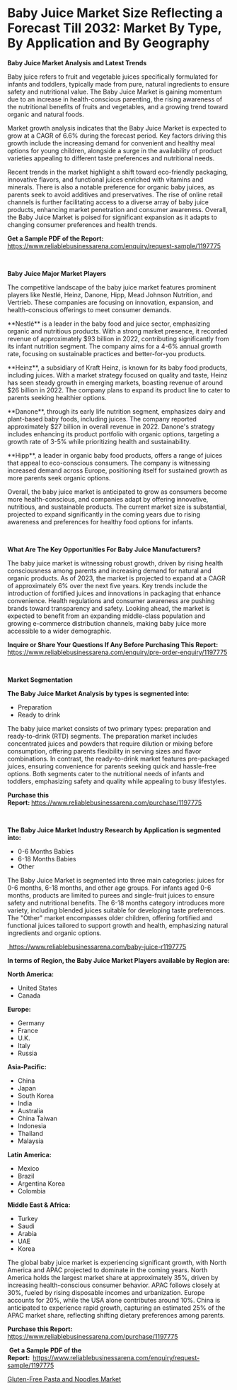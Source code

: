 <p><h1>Baby Juice Market Size Reflecting a Forecast Till 2032: Market By Type, By Application and By Geography</h1></p><p><strong>Baby Juice Market Analysis and Latest Trends</strong></p>
<p><p>Baby juice refers to fruit and vegetable juices specifically formulated for infants and toddlers, typically made from pure, natural ingredients to ensure safety and nutritional value. The Baby Juice Market is gaining momentum due to an increase in health-conscious parenting, the rising awareness of the nutritional benefits of fruits and vegetables, and a growing trend toward organic and natural foods. </p><p>Market growth analysis indicates that the Baby Juice Market is expected to grow at a CAGR of 6.6% during the forecast period. Key factors driving this growth include the increasing demand for convenient and healthy meal options for young children, alongside a surge in the availability of product varieties appealing to different taste preferences and nutritional needs. </p><p>Recent trends in the market highlight a shift toward eco-friendly packaging, innovative flavors, and functional juices enriched with vitamins and minerals. There is also a notable preference for organic baby juices, as parents seek to avoid additives and preservatives. The rise of online retail channels is further facilitating access to a diverse array of baby juice products, enhancing market penetration and consumer awareness. Overall, the Baby Juice Market is poised for significant expansion as it adapts to changing consumer preferences and health trends.</p></p>
<p><strong>Get a Sample PDF of the Report:&nbsp;</strong> <a href="https://www.reliablebusinessarena.com/enquiry/request-sample/1197775?utm_campaign=2805&utm_medium=2&utm_source=Github&utm_content=ia&utm_term=07042025&utm_id=baby-juice">https://www.reliablebusinessarena.com/enquiry/request-sample/1197775</a></p>
<p>&nbsp;</p>
<p><strong>Baby Juice Major Market Players</strong></p>
<p><p>The competitive landscape of the baby juice market features prominent players like Nestlé, Heinz, Danone, Hipp, Mead Johnson Nutrition, and Vertrieb. These companies are focusing on innovation, expansion, and health-conscious offerings to meet consumer demands.</p><p>**Nestlé** is a leader in the baby food and juice sector, emphasizing organic and nutritious products. With a strong market presence, it recorded revenue of approximately $93 billion in 2022, contributing significantly from its infant nutrition segment. The company aims for a 4-6% annual growth rate, focusing on sustainable practices and better-for-you products.</p><p>**Heinz**, a subsidiary of Kraft Heinz, is known for its baby food products, including juices. With a market strategy focused on quality and taste, Heinz has seen steady growth in emerging markets, boasting revenue of around $26 billion in 2022. The company plans to expand its product line to cater to parents seeking healthier options.</p><p>**Danone**, through its early life nutrition segment, emphasizes dairy and plant-based baby foods, including juices. The company reported approximately $27 billion in overall revenue in 2022. Danone's strategy includes enhancing its product portfolio with organic options, targeting a growth rate of 3-5% while prioritizing health and sustainability.</p><p>**Hipp**, a leader in organic baby food products, offers a range of juices that appeal to eco-conscious consumers. The company is witnessing increased demand across Europe, positioning itself for sustained growth as more parents seek organic options.</p><p>Overall, the baby juice market is anticipated to grow as consumers become more health-conscious, and companies adapt by offering innovative, nutritious, and sustainable products. The current market size is substantial, projected to expand significantly in the coming years due to rising awareness and preferences for healthy food options for infants.</p></p>
<p>&nbsp;</p>
<p><strong>What Are The Key Opportunities For Baby Juice Manufacturers?</strong></p>
<p><p>The baby juice market is witnessing robust growth, driven by rising health consciousness among parents and increasing demand for natural and organic products. As of 2023, the market is projected to expand at a CAGR of approximately 6% over the next five years. Key trends include the introduction of fortified juices and innovations in packaging that enhance convenience. Health regulations and consumer awareness are pushing brands toward transparency and safety. Looking ahead, the market is expected to benefit from an expanding middle-class population and growing e-commerce distribution channels, making baby juice more accessible to a wider demographic.</p></p>
<p><strong>Inquire or Share Your Questions If Any Before Purchasing This Report:</strong> <a href="https://www.reliablebusinessarena.com/enquiry/pre-order-enquiry/1197775?utm_campaign=2805&utm_medium=2&utm_source=Github&utm_content=ia&utm_term=07042025&utm_id=baby-juice">https://www.reliablebusinessarena.com/enquiry/pre-order-enquiry/1197775</a></p>
<p>&nbsp;</p>
<p><strong>Market Segmentation</strong></p>
<p><strong>The Baby Juice Market Analysis by types is segmented into:</strong></p>
<p><ul><li>Preparation</li><li>Ready to drink</li></ul></p>
<p><p>The baby juice market consists of two primary types: preparation and ready-to-drink (RTD) segments. The preparation market includes concentrated juices and powders that require dilution or mixing before consumption, offering parents flexibility in serving sizes and flavor combinations. In contrast, the ready-to-drink market features pre-packaged juices, ensuring convenience for parents seeking quick and hassle-free options. Both segments cater to the nutritional needs of infants and toddlers, emphasizing safety and quality while appealing to busy lifestyles.</p></p>
<p><strong>Purchase this Report:&nbsp;</strong><a href="https://www.reliablebusinessarena.com/purchase/1197775?utm_campaign=2805&utm_medium=2&utm_source=Github&utm_content=ia&utm_term=07042025&utm_id=baby-juice">https://www.reliablebusinessarena.com/purchase/1197775</a></p>
<p>&nbsp;</p>
<p><strong>The Baby Juice Market Industry Research by Application is segmented into:</strong></p>
<p><ul><li>0-6 Months Babies</li><li>6-18 Months Babies</li><li>Other</li></ul></p>
<p><p>The Baby Juice Market is segmented into three main categories: juices for 0-6 months, 6-18 months, and other age groups. For infants aged 0-6 months, products are limited to purees and single-fruit juices to ensure safety and nutritional benefits. The 6-18 months category introduces more variety, including blended juices suitable for developing taste preferences. The "Other" market encompasses older children, offering fortified and functional juices tailored to support growth and health, emphasizing natural ingredients and organic options.</p></p>
<p><a href="https://www.reliablebusinessarena.com/baby-juice-r1197775?utm_campaign=2805&utm_medium=2&utm_source=Github&utm_content=ia&utm_term=07042025&utm_id=baby-juice">&nbsp;https://www.reliablebusinessarena.com/baby-juice-r1197775</a></p>
<p><strong>In terms of Region, the Baby Juice Market Players available by Region are:</strong></p>
<p>
    <p> <strong> North America: </strong>
        <ul>
            <li>United States</li>
            <li>Canada</li>
        </ul>
        </p> 
    <p> <strong> Europe: </strong>
        <ul>
            <li>Germany</li>
            <li>France</li>
            <li>U.K.</li>
            <li>Italy</li>
            <li>Russia</li>
        </ul>
        </p> 
    <p> <strong> Asia-Pacific: </strong>
        <ul>
            <li>China</li>
            <li>Japan</li>
            <li>South Korea</li>
            <li>India</li>
            <li>Australia</li>
            <li>China Taiwan</li>
            <li>Indonesia</li>
            <li>Thailand</li>
            <li>Malaysia</li>
        </ul>
        </p> 
    <p> <strong> Latin America: </strong>
        <ul>
            <li>Mexico</li>
            <li>Brazil</li>
            <li>Argentina Korea</li>
            <li>Colombia</li>
        </ul>
        </p> 
    <p> <strong> Middle East & Africa: </strong>
        <ul>
            <li>Turkey</li>
            <li>Saudi</li>
            <li>Arabia</li>
            <li>UAE</li>
            <li>Korea</li>
        </ul>
    </p>
    </p>
<p><p>The global baby juice market is experiencing significant growth, with North America and APAC projected to dominate in the coming years. North America holds the largest market share at approximately 35%, driven by increasing health-conscious consumer behavior. APAC follows closely at 30%, fueled by rising disposable incomes and urbanization. Europe accounts for 20%, while the USA alone contributes around 10%. China is anticipated to experience rapid growth, capturing an estimated 25% of the APAC market share, reflecting shifting dietary preferences among parents.</p></p>
<p><strong>Purchase this Report: </strong><a href="https://www.reliablebusinessarena.com/purchase/1197775?utm_campaign=2805&utm_medium=2&utm_source=Github&utm_content=ia&utm_term=07042025&utm_id=baby-juice">https://www.reliablebusinessarena.com/purchase/1197775</a></p>
<p>&nbsp;<strong>Get a Sample PDF of the Report:&nbsp;&nbsp;</strong><a href="https://www.reliablebusinessarena.com/enquiry/request-sample/1197775?utm_campaign=2805&utm_medium=2&utm_source=Github&utm_content=ia&utm_term=07042025&utm_id=baby-juice">https://www.reliablebusinessarena.com/enquiry/request-sample/1197775</a></p>
<p><strong></strong></p>
<p><p><a href="https://github.com/meuskocov/Market-Research-Report-List-1/blob/main/gluten-free-pasta-and-noodles-market.md?utm_campaign=2805&utm_medium=2&utm_source=Github&utm_content=ia&utm_term=07042025&utm_id=baby-juice">Gluten-Free Pasta and Noodles Market</a></p></p>